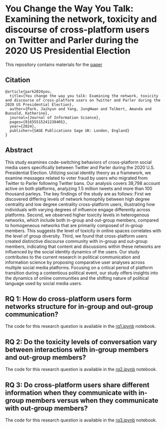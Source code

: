# You Change the Way You Talk: Examining the network, toxicity and discourse of cross-platform users on Twitter and Parler during the 2020 US Presidential Election
This repository contains materials for the [paper](https://journals.sagepub.com/doi/abs/10.1177/01655515241238405)

## Citation
```
@article{park2024you,
  title={You change the way you talk: Examining the network, toxicity and discourse of cross-platform users on Twitter and Parler during the 2020 US Presidential Election},
  author={Park, Jaihyun and Yang, JungHwan and Tolbert, Amanda and Bunsold, Katherine},
  journal={Journal of Information Science},
  pages={01655515241238405},
  year={2024},
  publisher={SAGE Publications Sage UK: London, England}
}
```

## Abstract
This study examines code-switching behaviors of cross-platform social media users specifically between Twitter and Parler during the 2020 U.S. Presidential Election. Utilizing social identity theory as a framework, we examine messages related to voter fraud by users who migrated from Twitter to Parler following Twitter bans. Our analysis covers 38,798 account active on both platforms, analyzing 1.5 million tweets and more than 100 thousand parleys. The key findings of the study are as follows: First we discovered differing levels of network homophily between high degree centrality and low degree centrality cross-platform users, illustrating how individuals with varying degrees of influence engage differently across platforms. Second, we observed higher toxicity levels in heterogenous networks, which include both in-group and out-group members, compared to homogeneous networks that are primarily composed of in-group members. This suggests the level of toxicity in online spaces correlates with the level of group diversity. Third, we found that cross-platform users created distinctive discourse community with in-group and out-group members, indicating that content and discussions within these networks are influenced by the social identity dynamics of the users. Our study contributes to the current research in political communication and information science by proposing comparative user analyses across multiple social media platforms. Focusing on a critical period of platform transition during a contentious political event, our study offers insights into the dynamics of online communities and the shifting nature of political language used by social media users.

## RQ 1: How do cross-platform users form networks structure for in-group and out-group communication?
The code for this research question is available in the [rq1.ipynb](https://github.com/park-jay/cross-platform/blob/main/rq1.ipynb) notebook.

## RQ 2: Do the toxicity levels of conversation vary between interactions with in-group members and out-group members? 
The code for this research question is available in the [rq2.ipynb](https://github.com/park-jay/cross-platform/blob/main/rq2.ipynb) notebook.

## RQ 3: Do cross-platform users share different information when they communicate with in-group members versus when they communicate with out-group members?
The code for this research question is available in the [rq3.ipynb](https://github.com/park-jay/cross-platform/blob/main/rq3.ipynb) notebook.
